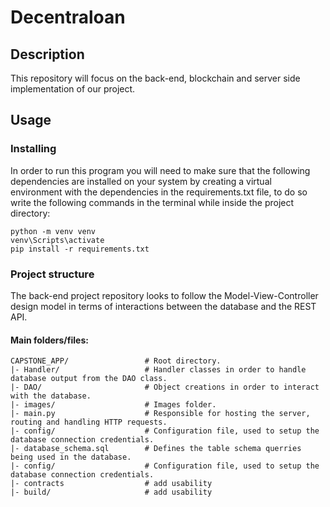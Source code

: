 # Decentraloan

## Description

This repository will focus on the back-end, blockchain and server side implementation of our project. 

## Usage

### Installing

In order to run this program you will need to make sure that the following dependencies are installed on your system by creating a virtual environment with the dependencies in the requirements.txt file, to do so write the following commands in the terminal while inside the project directory:

```
python -m venv venv
venv\Scripts\activate
pip install -r requirements.txt
```

### Project structure

The back-end project repository looks to follow the Model-View-Controller design model in terms of interactions between the database and the REST API. 

#### Main folders/files: 
```
CAPSTONE_APP/                 # Root directory.
|- Handler/                   # Handler classes in order to handle database output from the DAO class.
|- DAO/                       # Object creations in order to interact with the database.
|- images/                    # Images folder.
|- main.py                    # Responsible for hosting the server, routing and handling HTTP requests.
|- config/                    # Configuration file, used to setup the database connection credentials.
|- database_schema.sql        # Defines the table schema querries being used in the database.
|- config/                    # Configuration file, used to setup the database connection credentials.
|- contracts                  # add usability
|- build/                     # add usability
```
